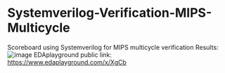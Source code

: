 # Systemverilog-Verification-MIPS-Multicycle
Scoreboard using Systemverilog for MIPS multicycle verification
Results:
![image](https://user-images.githubusercontent.com/108389027/177510505-727a2eec-afe9-4dd4-8d81-d43176ae2de7.png)
EDAplayground public link:
https://www.edaplayground.com/x/XgCb
